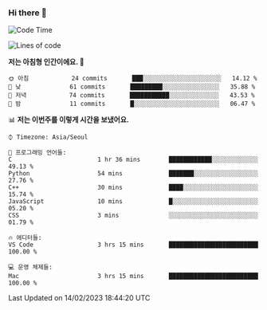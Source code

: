 ### Hi there 👋

<!--START_SECTION:waka-->
![Code Time](http://img.shields.io/badge/Code%20Time-79%20hrs%2018%20mins-blue)

![Lines of code](https://img.shields.io/badge/%EC%A0%80%EB%8A%94%20%EC%97%AC%ED%83%9C%EA%B9%8C%EC%A7%80%20-74%20Thousand%20%EC%A4%84%EC%9D%98%20%EC%BD%94%EB%93%9C%EB%A5%BC%20%EC%9E%91%EC%84%B1%ED%96%88%EC%96%B4%EC%9A%94.-blue)

**저는 아침형 인간이에요. 🐤** 

```text
🌞 아침            24 commits       ███░░░░░░░░░░░░░░░░░░░░░░   14.12 % 
🌆 낮　            61 commits       █████████░░░░░░░░░░░░░░░░   35.88 % 
🌃 저녁            74 commits       ███████████░░░░░░░░░░░░░░   43.53 % 
🌙 밤　            11 commits       █░░░░░░░░░░░░░░░░░░░░░░░░   06.47 % 

```


📊 **저는 이번주를 이렇게 시간을 보냈어요.** 

```text
⌚︎ Timezone: Asia/Seoul

💬 프로그래밍 언어들: 
C                        1 hr 36 mins        ████████████░░░░░░░░░░░░░   49.13 % 
Python                   54 mins             ███████░░░░░░░░░░░░░░░░░░   27.76 % 
C++                      30 mins             ████░░░░░░░░░░░░░░░░░░░░░   15.74 % 
JavaScript               10 mins             █░░░░░░░░░░░░░░░░░░░░░░░░   05.20 % 
CSS                      3 mins              ░░░░░░░░░░░░░░░░░░░░░░░░░   01.79 % 

🔥 에디터들: 
VS Code                  3 hrs 15 mins       █████████████████████████   100.00 % 

💻 운영 체제들: 
Mac                      3 hrs 15 mins       █████████████████████████   100.00 % 

```


 Last Updated on 14/02/2023 18:44:20 UTC
<!--END_SECTION:waka-->
